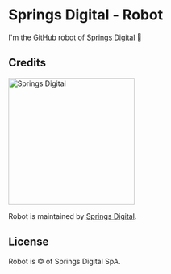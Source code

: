 # Springs Digital - Robot

I'm the [GitHub](https://github.com) robot of [Springs Digital](https://springsdigital.com)
:robot:

## Credits

<img src="https://static.springsdigital.com/logo.png" alt="Springs Digital" width="250"/>

Robot is maintained by [Springs Digital](https://springsdigital.com).

## License

Robot is © of Springs Digital SpA.
